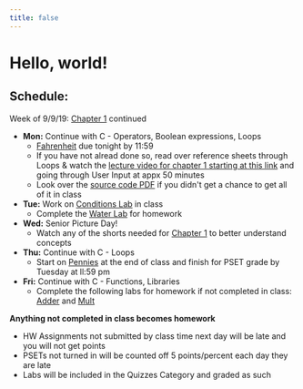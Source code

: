 ```yaml
---
title: false
---
```


# Hello, world!

## Schedule:

Week of 9/9/19: [Chapter 1](curriculum/1) continued
  - **Mon:** Continue with C - Operators, Boolean expressions, Loops
    - [Fahrenheit](https://docs.cs50.net/2019/ap/problems/fahrenheit/fahrenheit.html) due tonight by 11:59
    - If you have not alread done so, read over reference sheets through Loops & watch the [lecture video for chapter 1 starting at this link](https://video.cs50.net/2018/fall/lectures/1?t=15m58s) and going through User Input at appx 50 minutes
    - Look over the [source code PDF](https://cdn.cs50.net/2018/fall/lectures/1/src1.pdf) if you didn't get a chance to get all of it in class
  - **Tue:** Work on [Conditions Lab](https://lab.cs50.io/candib80/cs50labs/c/conditions/) in class
    - Complete the [Water Lab](https://lab.cs50.io/candib80/cs50labs/c/water/) for homework
  - **Wed:** Senior Picture Day!
    - Watch any of the shorts needed for [Chapter 1](curriculum/1) to better understand concepts
  - **Thu:** Continue with C - Loops
    - Start on [Pennies](https://docs.cs50.net/2019/ap/problems/pennies/pennies.html) at the end of class and finish for PSET grade by Tuesday at ll:59 pm
  - **Fri:** Continue with C - Functions, Libraries
    - Complete the following labs for homework if not completed in class: [Adder](https://lab.cs50.io/candib80/cs50labs/c/adder/) and [Mult](https://lab.cs50.io/candib80/cs50labs/c/mult/)

**Anything not completed in class becomes homework**
  - HW Assignments not submitted by class time next day will be late and you will not get points
  - PSETs not turned in will be counted off 5 points/percent each day they are late
  - Labs will be included in the Quizzes Category and graded as such

<!-- This is CS50 AP, Harvard University's introduction to the intellectual enterprises of computer science and the art of programming for students in high school, which satisfies the College Board's AP CS Principles curriculum framework.

<iframe src="https://www.youtube.com/embed/tZxLMIk_SaY?playlist=GAB6Gm7pTTA"></iframe> -->
